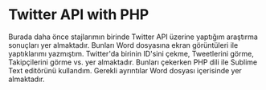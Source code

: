 # Twitter API with PHP

Burada daha önce stajlarımın birinde Twitter API üzerine yaptığım araştırma sonuçları yer almaktadır. Bunları Word dosyasına ekran görüntüleri ile yaptıklarımı yazmıştım. Twitter'da birinin ID'sini çekme, Tweetlerini görme, Takipçilerini görme vs. yer almaktadır. 
Bunları çekerken PHP dili ile Sublime Text editörünü kullandım.
Gerekli ayrıntılar Word dosyası içerisinde yer almaktadır.
